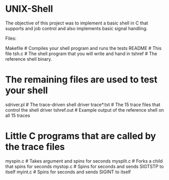 # UNIX-Shell
The objective of this project was to implement a basic shell in C that supports and job control and also implements basic signal handling.

Files:

Makefile	# Compiles your shell program and runs the tests
README		# This file
tsh.c		# The shell program that you will write and hand in
tshref		# The reference shell binary.

# The remaining files are used to test your shell
sdriver.pl	# The trace-driven shell driver
trace*.txt	# The 15 trace files that control the shell driver
tshref.out 	# Example output of the reference shell on all 15 traces

# Little C programs that are called by the trace files
myspin.c	# Takes argument <n> and spins for <n> seconds
mysplit.c	# Forks a child that spins for <n> seconds
mystop.c        # Spins for <n> seconds and sends SIGTSTP to itself
myint.c         # Spins for <n> seconds and sends SIGINT to itself

